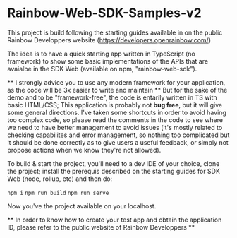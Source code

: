 # Rainbow-Web-SDK-Samples-v2

This project is build following the starting guides available in on the public Rainbow Developpers website (https://developers.openrainbow.com/)

The idea is to have a quick starting app written in TypeScript (no framework) to show some basic implementations of the APIs that are avaialbe in the SDK Web (available on npm, "rainbow-web-sdk").

** I strongly advice you to use any modern framework for your application, as the code will be 3x easier to write and maintain ** But for the sake of the demo and to be "framework-free", the code is entarily written in TS with basic HTML/CSS; This application is probably not **bug free**, but it will give some general directions. I've taken some shortcuts in order to avoid having too complex code, so please read the comments in the code to see where we need to have better management to avoid issues (it's mostly related to checking capabilites and error management, so nothing too complicated but it should be done correctly as to give users a useful feedback, or simply not propose actions when we know they're not allowed).

To build & start the project, you'll need to a dev IDE of your choice, clone the project; install the prerequis described on the starting guides for SDK Web (node, rollup, etc) and then do:

`npm i`
`npm run build`
`npm run serve`

Now you've the project available on your localhost. 

** In order to know how to create your test app and obtain the application ID, please refer to the public website of Rainbow Developpers **

